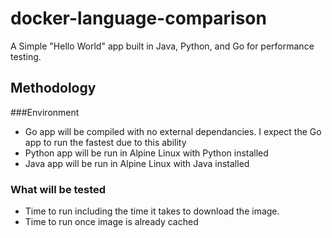 # docker-language-comparison
A Simple "Hello World" app built in Java, Python, and Go for performance testing.  
## Methodology
###Environment
* Go app will be compiled with no external dependancies. I expect the Go app to run the fastest due to this ability
* Python app will be run in Alpine Linux with Python installed
* Java app will be run in Alpine Linux with Java installed

### What will be tested
* Time to run including the time it takes to download the image.
* Time to run once image is already cached
